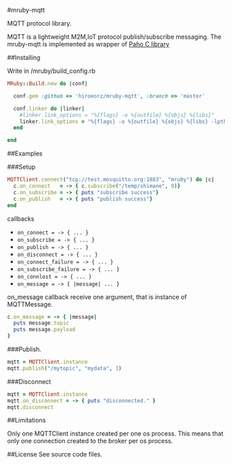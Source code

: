 #mruby-mqtt

MQTT protocol library.

MQTT is a lightweight M2M,IoT protocol publish/subscribe messaging.
The mruby-mqtt is implemented as wrapper of [Paho C library](http://www.eclipse.org/paho/)

##Installing

Write in /mruby/build_config.rb

```ruby
MRuby::Build.new do |conf|

  conf.gem :github => 'hiroeorz/mruby-mqtt', :branch => 'master'

  conf.linker do |linker|
    #linker.link_options = "%{flags} -o %{outfile} %{objs} %{libs}"
    linker.link_options = "%{flags} -o %{outfile} %{objs} %{libs} -lpthread -Wl -lm"
  end

end
```

##Examples

###Setup

```ruby
MQTTClient.connect("tcp://test.mosquitto.org:1883", "mruby") do |c|
  c.on_connect   = -> { c.subscribe("/temp/shimane", 0)}
  c.on_subscribe = -> { puts "subscribe success"}
  c.on_publish   = -> { puts "publish success"}
end
```

callbacks

- <code>on_connect = -> { ... }</code>
- <code>on_subscribe = -> { ... }</code>
- <code>on_publish = -> { ... }</code>
- <code>on_disconnect = -> { ... }</code>
- <code>on_connect_failure = -> { ... }</code>
- <code>on_subscribe_failure = -> { ... }</code>
- <code>on_connlost = -> { ... }</code>
- <code>on_message = -> { |message| ... }</code>

on_message callback receive one argument, that is instance of MQTTMessage.

```ruby
c.on_message = -> { |message|
  puts message.topic
  puts message.payload
}
```

###Publish.

```ruby
mqtt = MQTTClient.instance
mqtt.publish("/mytopic", "mydata", 1)
```

###Disconnect

```ruby
mqtt = MQTTClient.instance
mqtt.on_disconnect = -> { puts "disconnected." }
mqtt.disconnect
```

##Limitations

Only one MQTTClient instance created per one os process. This means that only one connection created to the broker per os process.

##License
See source code files.
